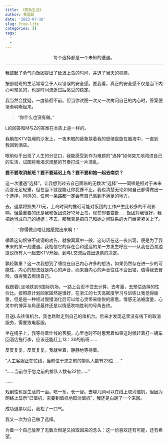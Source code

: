 ```yaml
---
title: 《脱轨生活》
author: 黄国政
date: '2023-07-10'
slug: free-life
categories: []
tags:
  - 
  - 
---
```


<center>每个选择都是一个未知的遭遇。</center>

---

<!--more-->

我鼓起了勇气向饭团提出了延迟上岛的时间，并退了当天的机票。

按部就班的生活常常会予人以错误的安全感。要我看，真正的安全感不仅是当下内心可预见的，也是时间流逝过后感受的稳定。

我当然会犹疑，一度徘徊不前。但当你试图一次又一次拷问自己的内心时，答案便渐渐明晰起来。

> “**你什么也没有做。**”

L的回答和M与Z的答案在本质上是一样的。

我躺在KTV包厢的沙发上，一夜未眠的疲惫挟着我的思绪盘旋在脑海中，一直到我回到酒店。

眼前似乎出现了人生的分岔口，我能感受到作为难题的“选择”如何突兀地闯进自己的生活，试图将我渴求规整的节奏打成一片混乱。

**要不要取消航班？要不要延迟上岛？要不要和她一起去南京？**

这一次遭遇“选择”，让我想到过去自己面临的无数次“选择”——同样是相对于未来而言无足轻重，但在当下就是能让你犹豫不止。我也清楚无论如何自己都得做出一个选择，同样的，任何一条路都一定会有自己感到不满足的地方。

去，退票将损失711元，上岛时间的推迟可能对饭团的工作产生比较多的不利影响，但最重要的还是我和饭团说好12号上岛，现在却要变卦……饭团对我很好，我把她当成自己的姐姐；不去，那我真是把自己和她之间联系的大门给紧紧关上了。

> “**你得做点啥让她感觉出来啊！**”

循着这句恨铁不成钢的劝告，就像冥冥中一般，这句话在这一夜出现，便是为了我未来的某一刻遭遇。我相信它的存在会和遥远的某一方发生呼应——从我在西湖边提议所有人一起去KTV开始，到与L交流后做出退票的决定。

孰轻孰重？这一次我想到了缠绕在自己内心许多的想法，如果仍然存在进一步的可能性，内心的想法就是内心的声音，而来自内心的声音往往不会出错，值得我去冒险，值得我去燃烧自己。

我跟着L坐地铁到S国际机场，一路上会忍不住去计算，去考量，去预估选择的性价比。按照原计划回家固然是很好，在浙江的七天高密度学习与训练让我觉得疲惫，但是是一种经过慢慢消化后可以给心灵带来愉悦的疲惫。情感无法被度量，心灵中的博弈与角逐最终还是以情感吹响胜利的号角告终。

目送L去往值机台，我也默默走到自己的值机台。后来才发现这里没有线下的取消服务，需要致电客服。

坐在椅子上，我等待着忙线的客服，心里也时不时思索着如果这时候赶着打一辆车回酒店拖行李，应该还能赶上13：30的航班……

反反复复，反反复复。我就坐着，静静地等待着。

“人工客服正在忙线，当前位于您之前的排队人数有23位……”

“……当前位于您之前的排队人数有22位……”

……

戏剧性也是生活的一面。吃一堑，长一智。去哪儿网可以在线上取消值机，但因为网络上显示“已值机，需要到值机地取消值机”，我还是白跑了一个来回。

成功退票以后，我松了一口气。

我又一次为自己做了选择。

为着一个自己放弃了无数次但是又拾取回来的念头：这一份喜欢还有可能，还有希望。





















